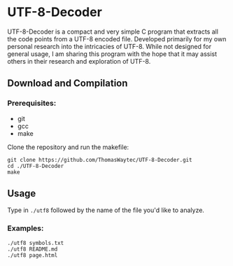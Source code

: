 # UTF-8-Decoder

UTF-8-Decoder is a compact and very simple C program that extracts all the code points from a UTF-8 encoded file.
Developed primarily for my own personal research into the intricacies of UTF-8. While not designed for general usage, I am sharing this program with the hope that it may assist others in their research and exploration of UTF-8. 
## Download and Compilation
### Prerequisites:
- git
- gcc
- make

Clone the repository and run the makefile:
```shell
git clone https://github.com/ThomasWaytec/UTF-8-Decoder.git
cd ./UTF-8-Decoder
make
```

## Usage
Type in ```./utf8``` followed by the name of the file you'd like to analyze.  

### Examples:
``` shell
./utf8 symbols.txt
./utf8 README.md
./utf8 page.html

```

